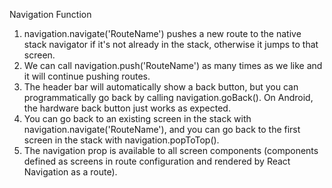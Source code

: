 Navigation Function
1. navigation.navigate('RouteName') pushes a new route to the native stack navigator if it's not already in the stack, otherwise it jumps to that screen.
2. We can call navigation.push('RouteName') as many times as we like and it will continue pushing routes.
3. The header bar will automatically show a back button, but you can programmatically go back by calling navigation.goBack(). On Android, the hardware back button just works as expected.
4. You can go back to an existing screen in the stack with navigation.navigate('RouteName'), and you can go back to the first screen in the stack with navigation.popToTop().
5. The navigation prop is available to all screen components (components defined as screens in route configuration and rendered by React Navigation as a route).